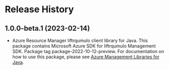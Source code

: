 # Release History

## 1.0.0-beta.1 (2023-02-14)

- Azure Resource Manager liftrqumulo client library for Java. This package contains Microsoft Azure SDK for liftrqumulo Management SDK.  Package tag package-2022-10-12-preview. For documentation on how to use this package, please see [Azure Management Libraries for Java](https://aka.ms/azsdk/java/mgmt).
